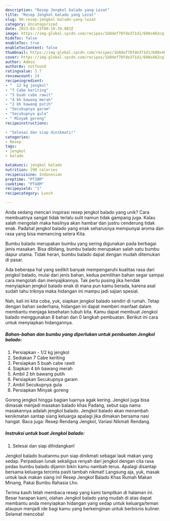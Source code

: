 ```yaml
---
description: "Resep Jengkol balado yang Lezat"
title: "Resep Jengkol balado yang Lezat"
slug: 90-resep-jengkol-balado-yang-lezat
category: Uncategorized
date: 2023-03-15T00:19:39.083Z
image: https://img-global.cpcdn.com/recipes/1b8def78fde371d1/680x482cq70/jengkol-balado-foto-resep-utama.jpg
hideToc: false
enableToc: true
enableTocContent: false
thumbnail: https://img-global.cpcdn.com/recipes/1b8def78fde371d1/680x482cq70/jengkol-balado-foto-resep-utama.jpg
cover: https://img-global.cpcdn.com/recipes/1b8def78fde371d1/680x482cq70/jengkol-balado-foto-resep-utama.jpg
author: Admin
authorAv: notfound
ratingvalue: 3.7
reviewcount: 24
recipeingredient:
- "  12 kg jengkol"
- "7 Cabe keriting"
- "5 buah cabe rawit"
- "4 bh bawang merah"
- "2 bh bawang putih"
- "Secukupnya garam"
- "Secukupnya gula"
- " Minyak goreng"
recipeinstructions:

- "Selesai dan siap dinikmati!"
categories:
- Resep
tags:
- jengkol
- balado

katakunci: jengkol balado 
nutrition: 290 calories
recipecuisine: Indonesian
preptime: "PT30M"
cooktime: "PT48M"
recipeyield: "1"
recipecategory: Lunch

---
```





Anda sedang mencari inspirasi resep jengkol balado yang unik? Cara membuatnya sangat tidak terlalu sulit namun tidak gampang juga. Kalau salah mengolah maka hasilnya akan hambar dan justru cenderung tidak enak. Padahal jengkol balado yang enak seharusnya mempunyai aroma dan rasa yang bisa memancing selera Kita.





Bumbu balado merupakan bumbu yang sering digunakan pada berbagai jenis masakan. Bisa dibilang, bumbu balado merupakan salah satu bumbu dapur utama. Tidak heran, bumbu balado dapat dengan mudah ditemukan di pasar.

Ada beberapa hal yang sedikit banyak mempengaruhi kualitas rasa dari jengkol balado, mulai dari jenis bahan, kedua pemilihan bahan segar sampai cara mengolah dan menyajikannya. Tak perlu pusing jika hendak menyiapkan jengkol balado enak di mana pun kamu berada, karena asal sudah tahu triknya maka hidangan ini mampu jadi sajian spesial.






Nah, kali ini kita coba, yuk, siapkan jengkol balado sendiri di rumah. Tetap dengan bahan sederhana, hidangan ini dapat memberi manfaat dalam membantu menjaga kesehatan tubuh kita. Kamu dapat membuat Jengkol balado menggunakan 8 bahan dan 0 langkah pembuatan. Berikut ini cara untuk menyiapkan hidangannya.

<!--inarticleads1-->

##### Bahan-bahan dan bumbu yang diperlukan untuk pembuatan Jengkol balado:

1. Persiapkan  - 1/2 kg jengkol
1. Sediakan 7 Cabe keriting
1. Persiapkan 5 buah cabe rawit
1. Siapkan 4 bh bawang merah
1. Ambil 2 bh bawang putih
1. Persiapkan Secukupnya garam
1. Ambil Secukupnya gula
1. Persiapkan  Minyak goreng


Goreng jengkol hingga bagian luarnya agak kering. Jengkol juga bisa dimasak menjadi masakan balado khas Padang, sebut saja nama masakannya adalah jengkol balado. Jengkol balado akan menambah kenikmatan santap siang keluarga apalagi jika dimakan bersama nasi hangat. Baca juga: Resep Rendang Jengkol, Variasi Nikmati Rendang. 

<!--inarticleads2-->

##### Instruksi untuk buat Jengkol balado:


1. Selesai dan siap dihidangkan!

Jengkol balado buatanmu pun siap dinikmati sebagai lauk makan yang sedap. Perpaduan lunak sekaligus renyah dari jengkol dengan cita rasa pedas bumbu balado dijamin bikin kamu nambah terus. Apalagi disantap bersama keluarga tercinta pasti tambah nikmat! Langsung aja, yuk, masak untuk lauk makan siang ini! Resep Jengkol Balado Khas Rumah Makan Minang, Pakai Bumbu Rahasia Lho. 

Terima kasih telah membaca resep yang kami tampilkan di halaman ini. Besar harapan kami, olahan Jengkol balado yang mudah di atas dapat membantu anda menyiapkan hidangan yang sedap untuk keluarga/teman ataupun menjadi ide bagi kamu yang berkeinginan untuk berbisnis kuliner. Selamat mencoba!
